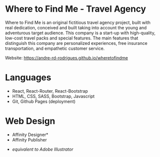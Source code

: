 # Where to Find Me - Travel Agency

Where to Find Me is an original fictitious travel agency project, built with real dedication, conceived and built taking into account the young and adventurous target audience. This company is a start-up with high-quality, low-cost travel packs and special features.
The main features that distinguish this company are personalized experiences, free insurance transportation, and empathetic customer service.

Website: https://andre-rd-rodrigues.github.io/wheretofindme

# Languages

- React, React-Router, React-Bootstrap
- HTML, CSS, SASS, Bootstrap, Javascript
- Git, Github Pages (deployment)

# Web Design

- Affinity Designer*
- Affinity Publisher


 * *equivalent to Adobe Illustrator*

